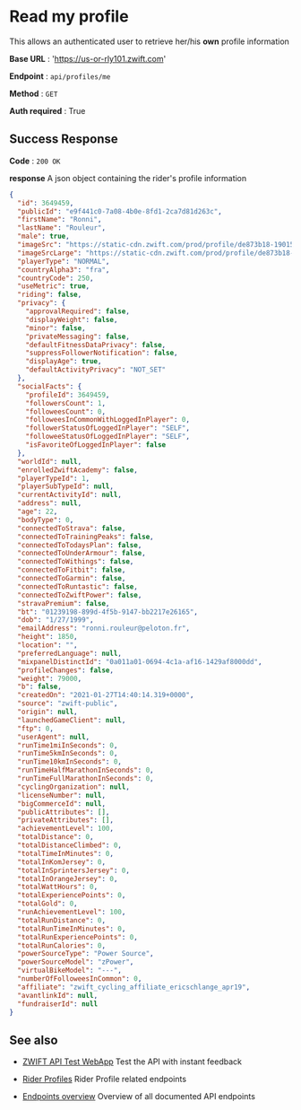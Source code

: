 # Read my profile

This allows an authenticated user to retrieve her/his **own** profile information

**Base URL** : 'https://us-or-rly101.zwift.com'

**Endpoint** : `api/profiles/me`

**Method** : `GET`

**Auth required** : True

## Success Response

**Code** : `200 OK`

**response**
A json object containing the rider's profile information

```json
{
  "id": 3649459,
  "publicId": "e9f441c0-7a08-4b0e-8fd1-2ca7d81d263c",
  "firstName": "Ronni",
  "lastName": "Rouleur",
  "male": true,
  "imageSrc": "https://static-cdn.zwift.com/prod/profile/de873b18-1901594",
  "imageSrcLarge": "https://static-cdn.zwift.com/prod/profile/de873b18-1901594",
  "playerType": "NORMAL",
  "countryAlpha3": "fra",
  "countryCode": 250,
  "useMetric": true,
  "riding": false,
  "privacy": {
    "approvalRequired": false,
    "displayWeight": false,
    "minor": false,
    "privateMessaging": false,
    "defaultFitnessDataPrivacy": false,
    "suppressFollowerNotification": false,
    "displayAge": true,
    "defaultActivityPrivacy": "NOT_SET"
  },
  "socialFacts": {
    "profileId": 3649459,
    "followersCount": 1,
    "followeesCount": 0,
    "followeesInCommonWithLoggedInPlayer": 0,
    "followerStatusOfLoggedInPlayer": "SELF",
    "followeeStatusOfLoggedInPlayer": "SELF",
    "isFavoriteOfLoggedInPlayer": false
  },
  "worldId": null,
  "enrolledZwiftAcademy": false,
  "playerTypeId": 1,
  "playerSubTypeId": null,
  "currentActivityId": null,
  "address": null,
  "age": 22,
  "bodyType": 0,
  "connectedToStrava": false,
  "connectedToTrainingPeaks": false,
  "connectedToTodaysPlan": false,
  "connectedToUnderArmour": false,
  "connectedToWithings": false,
  "connectedToFitbit": false,
  "connectedToGarmin": false,
  "connectedToRuntastic": false,
  "connectedToZwiftPower": false,
  "stravaPremium": false,
  "bt": "01239198-899d-4f5b-9147-bb2217e26165",
  "dob": "1/27/1999",
  "emailAddress": "ronni.rouleur@peloton.fr",
  "height": 1850,
  "location": "",
  "preferredLanguage": null,
  "mixpanelDistinctId": "0a011a01-0694-4c1a-af16-1429af8000dd",
  "profileChanges": false,
  "weight": 79000,
  "b": false,
  "createdOn": "2021-01-27T14:40:14.319+0000",
  "source": "zwift-public",
  "origin": null,
  "launchedGameClient": null,
  "ftp": 0,
  "userAgent": null,
  "runTime1miInSeconds": 0,
  "runTime5kmInSeconds": 0,
  "runTime10kmInSeconds": 0,
  "runTimeHalfMarathonInSeconds": 0,
  "runTimeFullMarathonInSeconds": 0,
  "cyclingOrganization": null,
  "licenseNumber": null,
  "bigCommerceId": null,
  "publicAttributes": [],
  "privateAttributes": [],
  "achievementLevel": 100,
  "totalDistance": 0,
  "totalDistanceClimbed": 0,
  "totalTimeInMinutes": 0,
  "totalInKomJersey": 0,
  "totalInSprintersJersey": 0,
  "totalInOrangeJersey": 0,
  "totalWattHours": 0,
  "totalExperiencePoints": 0,
  "totalGold": 0,
  "runAchievementLevel": 100,
  "totalRunDistance": 0,
  "totalRunTimeInMinutes": 0,
  "totalRunExperiencePoints": 0,
  "totalRunCalories": 0,
  "powerSourceType": "Power Source",
  "powerSourceModel": "zPower",
  "virtualBikeModel": "---",
  "numberOfFolloweesInCommon": 0,
  "affiliate": "zwift_cycling_affiliate_ericschlange_apr19",
  "avantlinkId": null,
  "fundraiserId": null
}

```

## See also

- [ZWIFT API Test WebApp](https://zwiftapi.strukturunion.de) Test the API with instant feedback

- [Rider Profiles](../README.md#rider-profiles) Rider Profile related endpoints

- [Endpoints overview](../README.md#known-endpoints) Overview of all documented API endpoints
